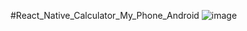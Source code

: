 #React_Native_Calculator_My_Phone_Android
![image](https://user-images.githubusercontent.com/55520583/180617722-99fbe822-f1ef-4548-a9d8-2659ad1b9cb7.png)
